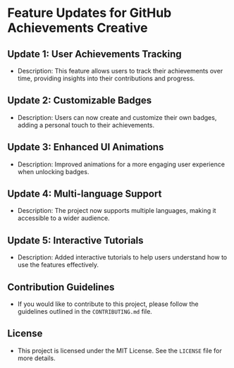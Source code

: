 # Feature Updates for GitHub Achievements Creative

## Update 1: User Achievements Tracking
- Description: This feature allows users to track their achievements over time, providing insights into their contributions and progress.

## Update 2: Customizable Badges
- Description: Users can now create and customize their own badges, adding a personal touch to their achievements.

## Update 3: Enhanced UI Animations
- Description: Improved animations for a more engaging user experience when unlocking badges.

## Update 4: Multi-language Support
- Description: The project now supports multiple languages, making it accessible to a wider audience.

## Update 5: Interactive Tutorials
- Description: Added interactive tutorials to help users understand how to use the features effectively.

## Contribution Guidelines
- If you would like to contribute to this project, please follow the guidelines outlined in the `CONTRIBUTING.md` file.

## License
- This project is licensed under the MIT License. See the `LICENSE` file for more details.
